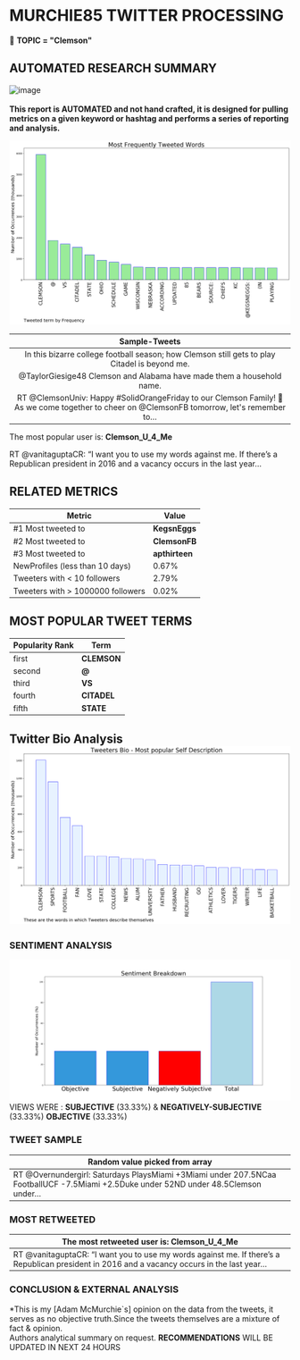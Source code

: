 # MURCHIE85 TWITTER PROCESSING 
&#x1F34E; **TOPIC = "Clemson"**

## AUTOMATED RESEARCH SUMMARY

![image](https://marketingplatform.google.com/about/static/images/gmp/analytics-smb-benefit.jpg)
<br></br>
<b> This report is AUTOMATED and not hand crafted, it is designed for pulling metrics on a given keyword or hashtag and performs a series of reporting and analysis.</b>



![image](TWEETS.png)



|                **Sample-Tweets**        |
| :-------------: |
| In this bizarre college football season; how Clemson still gets to play Citadel is beyond me. |
| @TaylorGiesige48 Clemson and Alabama have made them a household name. |
| RT @ClemsonUniv: Happy #SolidOrangeFriday to our Clemson Family! 🧡As we come together to cheer on @ClemsonFB tomorrow, let's remember to… |

The most popular user is: **Clemson_U_4_Me**
<div class="alert alert-block alert-danger"> RT @vanitaguptaCR: “I want you to use my words against me. If there’s a Republican president in 2016 and a vacancy occurs in the last year…</div>

## RELATED METRICS<br>
| Metric | Value |
| ------------- | ------------- |
| #1 Most tweeted to  | **KegsnEggs** |
| #2 Most tweeted to  | **ClemsonFB** |
| #3 Most tweeted to  | **apthirteen** |
| NewProfiles (less than 10 days) | 0.67%  |
| Tweeters with < 10 followers  | 2.79%|
| Tweeters with > 1000000 followers  | 0.02%  |



## MOST POPULAR TWEET TERMS 


| Popularity Rank  | Term |
| ------------- | ------------- |
| first  | **CLEMSON**  |
| second  | **@**  |
| third  | **VS** |
| fourth  | **CITADEL**  |
| fifth  | **STATE**  |


## Twitter Bio Analysis![image](BIO.png)
### SENTIMENT ANALYSIS
![image](sentiment.png)
VIEWS WERE : **SUBJECTIVE**  (33.33%) & **NEGATIVELY-SUBJECTIVE** (33.33%) **OBJECTIVE** (33.33%)

### TWEET SAMPLE 
| Random value picked from array |
| ------------- |
|RT @Overnundergirl: Saturdays PlaysMiami +3Miami under 207.5NCaa FootballUCF -7.5Miami +2.5Duke under 52ND under 48.5Clemson under… |

### MOST RETWEETED 

| The most retweeted user is: **Clemson_U_4_Me**  |
| ------------- |
| RT @vanitaguptaCR: “I want you to use my words against me. If there’s a Republican president in 2016 and a vacancy occurs in the last year… |

### CONCLUSION & EXTERNAL ANALYSIS

*This is my [Adam McMurchie`s] opinion on the data from the tweets, it serves as no objective truth.Since the tweets themselves are a mixture of fact & opinion.<br>
Authors analytical summary on request.
**RECOMMENDATIONS** WILL BE UPDATED IN NEXT  24 HOURS <br>